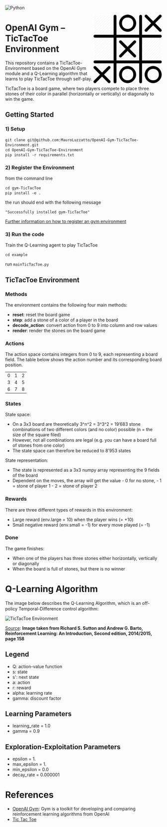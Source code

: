 ![Python](https://img.shields.io/badge/python-v3.6+-blue.svg)


<img align="right" src="/images/thin-1399_playing_tic_tac_toe_game-512.png" alt="TicTacToe Environment" width="220"/>

# OpenAI Gym – TicTacToe Environment



This repository contains a TicTacToe-Environment based on the OpenAI Gym module and a Q-Learning algorithm that learns to play TicTacToe through self-play.


TicTacToe is a board game, where two players compete to place three stones of their color in parallel (horizontally or vertically) or diagonally to win the game.


## Getting Started
### 1) Setup
```
git clone git@github.com:MauroLuzzatto/OpenAI-Gym-TicTacToe-Environment.git
cd OpenAI-Gym-TicTacToe-Environment
pip install -r requirements.txt
```

### 2) Register the Environment

from the command line
``` 
cd gym-TicTacToe
pip install -e . 
```

the run should end with the following message
```
"Successfully installed gym-TicTacToe"
```
 [Further information on how to register an gym environment](gym-TicTacToe/README.md)


<!-- #### 2.2) Import the Environment
Copy `tictactoe_env.py` from the folder `gymTicTacToe\gym_TicTacToe\envs` to the `TicTacToe` folder

add to the main file:
```python
from tictactoe_env import tictactoeEnv
env = tictactoeEnv()
``` -->

### 3) Run the code
Train the Q-Learning agent to play TicTacToe
```
cd example
```
run `mainTicTacToe.py`


<!-- # Repository Overview
- **gym-TicTacToe**: folder containing the TicTacToe environment and the setup to register the environment
- **QAgent.py**: Implementation of a Q-Learning Algorithm
- **mainTicTacToe.py**: Training loop for the agent to learn to play TicTacToe through self-play
- **utils.py**: helper function to encode the game state, to save and load the Q-table and test the trained agent

--- -->

## TicTacToe Environment


<!---
![TicTacToe Environment](/thin-1399_playing_tic_tac_toe_game-512.png)
-->

###  Methods

The environment contains the following four main methods:

- **reset**: reset the board game
- **step**: add a stone of a color of a player in the board
- **decode_action**: convert action from 0 to 9 into column and row values
- **render**: render the stones on the board game


### Actions
The action space contains integers from 0 to 9, each representing a board field. The table below shows the action number and its corresponding board position.


|  |  |  |
| :---: |  :---:  |  :---: |
| 0  | 1  | 2  |
| 3  | 4  | 5  |
| 6  | 7  | 8  |


### States
State space:
-    On a 3x3 board are theoretically 3^n^2 = 3^3^2 = 19’683 stone combinations of two different colors (and no color) possible (n = the size of the square filed)
-    However, not all combinations are legal (e.g. you can have a board full of stones from one color)
-    The state space can therefore be reduced to 8’953 states

State representation:
-    The state is represented as a 3x3 numpy array representing the 9 fields of the board
-    Dependent on the moves, the array will get the value
    - 0 for no stone,
    - 1 = stone of player 1
    - 2 = stone of player 2

### Rewards
There are three different types of rewards in this environment:
-    Large reward (env.large = 10) when the player wins (= +10)
-    Small negative reward (env.small = -1) for every move played (= -1)

### Done
The game finishes:
-    When one of the players has three stones either horizontally, vertically or diagonally
-    When the board is full of stones, but there is no winner


# Q-Learning Algorithm
The image below describes the Q-Learning Algorithm, which is an oﬀ-policy Temporal-Difference control algorithm:

<!---
![Q-Learning](/Sutton_Barto.png)
-->
<img src="/images/Sutton_Barto.png" alt="TicTacToe Environment" width="600"/>

[Source](http://incompleteideas.net/book/the-book-2nd.html): **Image taken from Richard S. Sutton and Andrew G. Barto, Reinforcement Learning: An Introduction, Second edition, 2014/2015, page 158**

## Legend
- Q: action-value function
- s: state
- s': next state
- a: action
- r: reward
- alpha: learning rate
- gamma: discount factor

## Learning Parameters
- learning_rate = 1.0  
- gamma = 0.9

## Exploration-Exploitation Parameters
- epsilon = 1.
- max_epsilon = 1.
- min_epsilon = 0.0
- decay_rate = 0.000001
 

# References
- [OpenAI Gym](https://gym.openai.com/): Gym is a toolkit for developing and comparing reinforcement learning algorithms from OpenAI
- [Tic Tac Toe](https://en.wikipedia.org/wiki/Tic-tac-toe)


